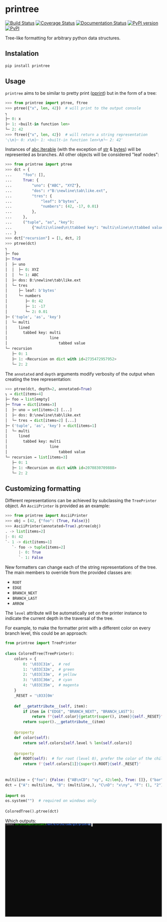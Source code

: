 # printree

[![Build Status](https://travis-ci.org/chrizzFTD/printree.svg?branch=master)](https://travis-ci.org/chrizzFTD/printree)
[![Coverage Status](https://coveralls.io/repos/github/chrizzFTD/printree/badge.svg?branch=master)](https://coveralls.io/github/chrizzFTD/printree?branch=master)
[![Documentation Status](https://readthedocs.org/projects/printree/badge/?version=latest)](https://printree.readthedocs.io/en/latest/?badge=latest)
[![PyPI version](https://badge.fury.io/py/printree.svg)](https://badge.fury.io/py/printree)
[![PyPI](https://img.shields.io/pypi/pyversions/printree.svg)](https://pypi.python.org/pypi/printree)

Tree-like formatting for arbitrary python data structures.

## Instalation
```bash
pip install printree
```

## Usage
`printree` aims to be similar to pretty print ([pprint](https://docs.python.org/3/library/pprint.html)) but in the form of a tree:

```python
>>> from printree import ptree, ftree
>>> ptree({"x", len, 42})  # will print to the output console
┐
├─ 0: x
├─ 1: <built-in function len>
└─ 2: 42
>>> ftree({"x", len, 42})  # will return a string representation
'┐\n├─ 0: x\n├─ 1: <built-in function len>\n└─ 2: 42'
```

Instances of [abc.Iterable](https://docs.python.org/3/library/collections.abc.html#collections.abc.Iterable) (with the exception of [str](https://docs.python.org/3/library/stdtypes.html#text-sequence-type-str) & [bytes](https://docs.python.org/3/library/stdtypes.html#bytes-objects)) will be represented as branches.
All other objects will be considered "leaf nodes":
```python
>>> from printree import ptree
>>> dct = {
...     "foo": [],
...     True: {
...         "uno": {"ABC", "XYZ"},
...         "dos": r"B:\newline\tab\like.ext",
...         "tres": {
...             "leaf": b"bytes",
...             "numbers": (42, -17, 0.01)
...         },
...     },
...     ("tuple", "as", "key"):
...         {"multi\nlined\n\ttabbed key": "multi\nline\n\ttabbed value"}
... }
>>> dct["recursion"] = [1, dct, 2]
>>> ptree(dct)
┐
├─ foo
├─ True
│  ├─ uno
│  │  ├─ 0: XYZ
│  │  └─ 1: ABC
│  ├─ dos: B:\newline\tab\like.ext
│  └─ tres
│     ├─ leaf: b'bytes'
│     └─ numbers
│        ├─ 0: 42
│        ├─ 1: -17
│        └─ 2: 0.01
├─ ('tuple', 'as', 'key')
│  └─ multi
│     lined
│       tabbed key: multi
│                   line
│                       tabbed value
└─ recursion
   ├─ 0: 1
   ├─ 1: <Recursion on dict with id=2735472957952>
   └─ 2: 2
```
The `annotated` and `depth` arguments modify verbosity of the output when creating the tree representation:
```python
>>> ptree(dct, depth=2, annotated=True)
┐ → dict[items=4]
├─ foo → list[empty]
├─ True → dict[items=3]
│  ├─ uno → set[items=2] [...]
│  ├─ dos: B:\newline\tab\like.ext
│  └─ tres → dict[items=2] [...]
├─ ('tuple', 'as', 'key') → dict[items=1]
│  └─ multi
│     lined
│       tabbed key: multi
│                   line
│                       tabbed value
└─ recursion → list[items=3]
   ├─ 0: 1
   ├─ 1: <Recursion on dict with id=2070830709888>
   └─ 2: 2
``` 

## Customizing formatting
Different representations can be achieved by subclassing the `TreePrinter` object. 
An `AsciiPrinter` is provided as an example:
```python
>>> from printree import AsciiPrinter
>>> obj = [42, {"foo": (True, False)}]
>>> AsciiPrinter(annotated=True).ptree(obj)
. -> list[items=2]
|- 0: 42
`- 1 -> dict[items=1]
   `- foo -> tuple[items=2]
      |- 0: True
      `- 1: False
```
New formatters can change each of the string representations of the tree.
The main members to override from the provided classes are:
- `ROOT`
- `EDGE`
- `BRANCH_NEXT`
- `BRANCH_LAST`
- `ARROW`

The `level` attribute will be automatically set on the printer instance to indicate the current depth in the traversal of the tree.

For example, to make the formatter print with a different color on every branch level, this could be an approach:

```python
from printree import TreePrinter

class ColoredTree(TreePrinter):
    colors = {
        0: '\033[31m',  # red
        1: '\033[32m',  # green
        2: '\033[33m',  # yellow
        3: '\033[36m',  # cyan
        4: '\033[35m',  # magenta
    }
    _RESET = '\033[0m'

    def __getattribute__(self, item):
        if item in ("EDGE", "BRANCH_NEXT", "BRANCH_LAST"):
            return f"{self.color}{getattr(super(), item)}{self._RESET}"
        return super().__getattribute__(item)

    @property
    def color(self):
        return self.colors[self.level % len(self.colors)]

    @property
    def ROOT(self):  # for root (level 0), prefer the color of the children (level 1) 
        return f'{self.colors[1]}{super().ROOT}{self._RESET}'


multiline = {"foo": {False: {"AB\nCD": "xy", 42:len}, True: []}, ("bar",): []}
dct = {"A": multiline, "B": (multiline,), "C\nD": "x\ny", "F": (1, "2")}

import os
os.system("")  # required on windows only

ColoredTree().ptree(dct)
```
Which outputs:
![](colored_example.svg)
